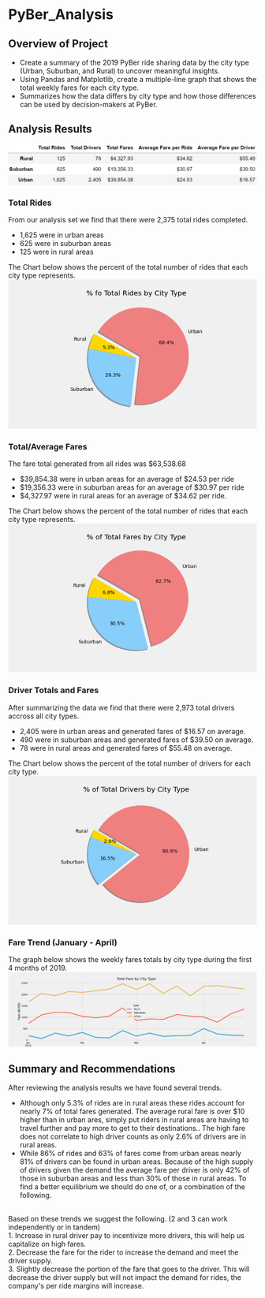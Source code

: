 # PyBer_Analysis

## Overview of Project
- Create a summary of the 2019 PyBer ride sharing data by the city type (Urban, Suburban, and Rural) to uncover meaningful insights. 
- Using Pandas and Matplotlib, create a multiple-line graph that shows the total weekly fares for each city type. 
- Summarizes how the data differs by city type and how those differences can be used by decision-makers at PyBer.

## Analysis Results
![](analysis/pyber_summary_table.png) 

### Total Rides
From our analysis set we find that there were 2,375 total rides completed. 
- 1,625 were in urban areas 
- 625 were in suburban areas
- 125 were in rural areas<br/>

The Chart below shows the percent of the total number of rides that each city type represents.
![](analysis/Total_Rides_pc.png) 
<br/>

### Total/Average Fares
The fare total generated from all rides was $63,538.68
- $39,854.38 were in urban areas for an average of $24.53 per ride
- $19,356.33 were in suburban areas for an average of $30.97 per ride
- $4,327.97 were in rural areas for an average of $34.62 per ride.<br/>

The Chart below shows the percent of the total number of rides that each city type represents.
![](analysis/Total_Fares_pc.png) 
<br/>

### Driver Totals and Fares
After summarizing the data we find that there were 2,973 total drivers accross all city types. 
- 2,405 were in urban areas and generated fares of $16.57 on average.
- 490 were in suburban areas and generated fares of $39.50 on average.
- 78 were in rural areas and generated fares of $55.48 on average.<br/> 

The Chart below shows the percent of the total number of drivers for each city type.
![](analysis/Total_Drivers_pc.png) 
<br/>

### Fare Trend (January - April)
The graph below shows the weekly fares totals by city type during the first 4 months of 2019. 
![](analysis/Pyber_fare_summary.png) 
<br/>

## Summary and Recommendations
After reviewing the analysis results we have found several trends. 
- Although only 5.3% of rides are in rural areas these rides account for nearly 7% of total fares generated. The average rural fare is over $10 higher than in urban ares, simply put riders in rural areas are having to travel further and pay more to get to their destinations.. The high fare does not correlate to high driver counts as only 2.6% of drivers are in rural areas. 
- While 86% of rides and 63% of fares come from urban areas nearly 81% of drivers can be found in urban areas. Because of the high supply of drivers given the demand the average fare per driver is only 42% of those in suburban areas and  less than 30% of those in rural areas. To find a better equilibrium we should do one of, or a combination of the following. 
<br/>
Based on these trends we suggest the following. (2 and 3 can work independently or in tandem) <br/>
1. Increase in rural driver pay to incentivize more drivers, this will help us capitalize on high fares. <br/>
2. Decrease the fare for the rider to increase the demand and meet the driver supply. <br/>
3. Slightly decrease the portion of the fare that goes to the driver. This will decrease the driver supply but will not impact the demand for rides, the company's per ride margins will increase. 
